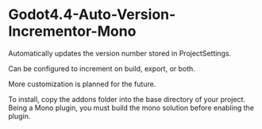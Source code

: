 # Godot4.4-Auto-Version-Incrementor-Mono
Automatically updates the version number stored in ProjectSettings. 

Can be configured to increment on build, export, or both.  

More customization is planned for the future.

To install, copy the addons folder into the base directory of your project.
Being a Mono plugin, you must build the mono solution before enabling the plugin.
